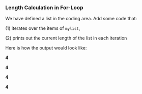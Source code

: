 ### Length Calculation in For-Loop
We have defined a list in the coding area. Add some code that:

(1) iterates over the items of ```mylist```,

(2) prints out the current length of the list in each iteration



Here is how the output would look like:

**4**

**4**

**4**

**4**